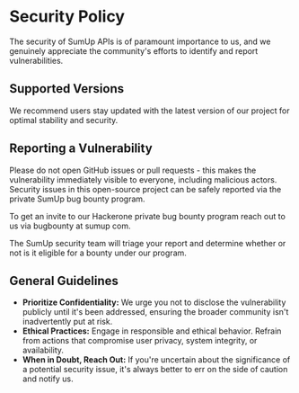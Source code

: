 # Security Policy

The security of SumUp APIs is of paramount importance to us, and we genuinely appreciate the community's efforts to identify and report vulnerabilities.

## Supported Versions

We recommend users stay updated with the latest version of our project for optimal stability and security.

## Reporting a Vulnerability

Please do not open GitHub issues or pull requests - this makes the vulnerability immediately visible to everyone, including malicious actors. Security issues in this open-source project can be safely reported via the private SumUp bug bounty program. 

To get an invite to our Hackerone private bug bounty program reach out to us via bugbounty at sumup com.

The SumUp security team will triage your report and determine whether or not is it eligible for a bounty under our program.

## General Guidelines

- **Prioritize Confidentiality:** We urge you not to disclose the vulnerability publicly until it's been addressed, ensuring the broader community isn't inadvertently put at risk.
- **Ethical Practices:** Engage in responsible and ethical behavior. Refrain from actions that compromise user privacy, system integrity, or availability.
- **When in Doubt, Reach Out:** If you're uncertain about the significance of a potential security issue, it's always better to err on the side of caution and notify us.
